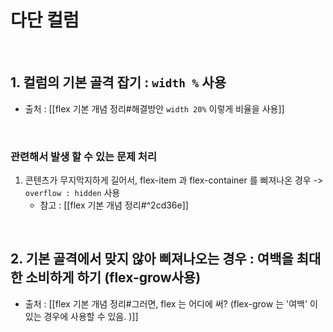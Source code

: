 




# 다단 컬럼 

<br>

## 1. 컬럼의 기본 골격 잡기 : `width %` 사용
- 출처 : [[flex 기본 개념 정리#해결방안 `width 20%` 이렇게 비율을 사용]]

<br>

### 관련해서 발생 할 수 있는 문제 처리  
1. 콘텐츠가 무지막지하게 길어서, flex-item 과 flex-container 를 삐져나온 경우 -> `overflow : hidden` 사용 
	- 참고 : [[flex 기본 개념 정리#^2cd36e]]

<br>


## 2. 기본 골격에서 맞지 않아 삐져나오는 경우 : 여백을 최대한 소비하게 하기 (flex-grow사용)
- 출처 : [[flex 기본 개념 정리#그러면, flex 는 어디에 써? (flex-grow 는 '여백' 이 있는 경우에 사용할 수 있음. )]]

